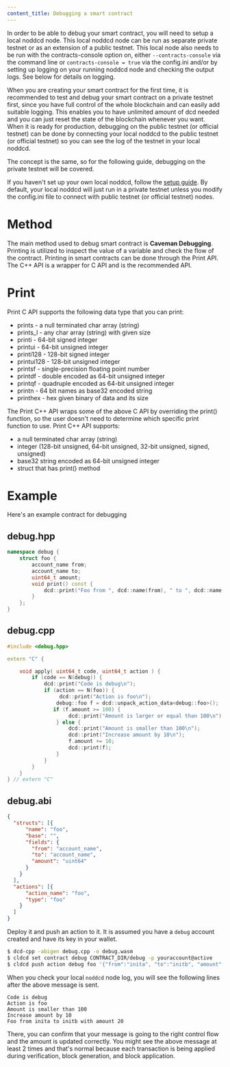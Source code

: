 ```yaml
---
content_title: Debugging a smart contract
---
```


In order to be able to debug your smart contract, you will need to setup a local noddcd node. This local noddcd node can be run as separate private testnet or as an extension of a public testnet.  This local node also needs to be run with the contracts-console option on, either `--contracts-console` via the command line or `contracts-console = true` via the config.ini and/or by setting up logging on your running noddcd node and checking the output logs. See below for details on logging.

When you are creating your smart contract for the first time, it is recommended to test and debug your smart contract on a private testnet first, since you have full control of the whole blockchain and can easily add suitable logging. This enables you to have unlimited amount of dcd needed and you can just reset the state of the blockchain whenever you want. When it is ready for production, debugging  on the public testnet (or official testnet) can be done by connecting your local noddcd to the public testnet (or official testnet) so you can see the log of the testnet in your local noddcd.

The concept is the same, so for the following guide, debugging on the private testnet will be covered.

If you haven't set up your own local noddcd, follow the [setup guide](https://developers.dcd.io/dcd-home/docs/getting-the-software). By default, your local noddcd will just run in a private testnet unless you modify the config.ini file to connect with public testnet (or official testnet) nodes. 

# Method
The main method used to debug smart contract is **Caveman Debugging**. Printing is utilized to inspect the value of a variable and check the flow of the contract. Printing in smart contracts can be done through the Print API. The C++ API is a wrapper for C API and is the recommended API.

# Print
Print C API supports the following data type that you can print:
- prints - a null terminated char array (string)
- prints_l - any char array (string) with given size
- printi - 64-bit signed integer
- printui - 64-bit unsigned integer 
- printi128 - 128-bit signed integer
- printui128 - 128-bit unsigned integer
- printsf - single-precision floating point number
- printdf - double encoded as 64-bit unsigned integer
- printqf - quadruple encoded as 64-bit unsigned integer
- printn - 64 bit names as base32 encoded string
- printhex - hex given binary of data and its size 

The Print C++ API wraps some of the above C API by overriding the print() function, so the user doesn't need to determine which specific print function to use. Print C++ API supports:
- a null terminated char array (string)
- integer (128-bit unsigned, 64-bit unsigned, 32-bit unsigned, signed, unsigned)
- base32 string encoded as 64-bit unsigned integer
- struct that has print() method

# Example
Here's an example contract for debugging

## debug.hpp

```cpp
namespace debug {
    struct foo {
        account_name from;
        account_name to;
        uint64_t amount;
        void print() const {
            dcd::print("Foo from ", dcd::name(from), " to ", dcd::name(to), " with amount ", amount, "\n");
        }
    };
}
```
## debug.cpp

```cpp
#include <debug.hpp>

extern "C" {

    void apply( uint64_t code, uint64_t action ) {
        if (code == N(debug)) {
            dcd::print("Code is debug\n");
            if (action == N(foo)) {
                 dcd::print("Action is foo\n");
                debug::foo f = dcd::unpack_action_data<debug::foo>();
               if (f.amount >= 100) {
                    dcd::print("Amount is larger or equal than 100\n");
                } else {
                    dcd::print("Amount is smaller than 100\n");
                    dcd::print("Increase amount by 10\n");
                    f.amount += 10;
                    dcd::print(f);
                }
            }
        }
    }
} // extern "C"
```
## debug.abi

```json
{
  "structs": [{
      "name": "foo",
      "base": "",
      "fields": {
        "from": "account_name",
        "to": "account_name",
        "amount": "uint64"
      }
    }
  ],
  "actions": [{
      "action_name": "foo",
      "type": "foo"
    }
  ]
}
```
Deploy it and push an action to it. It is assumed you have a `debug` account created and have its key in your wallet.

```bash
$ dcd-cpp -abigen debug.cpp -o debug.wasm
$ cldcd set contract debug CONTRACT_DIR/debug -p youraccount@active
$ cldcd push action debug foo '{"from":"inita", "to":"initb", "amount":10}' --scope debug
```

When you check your local `noddcd` node log, you will see the following lines after the above message is sent.

```
Code is debug
Action is foo
Amount is smaller than 100
Increase amount by 10
Foo from inita to initb with amount 20
```

There, you can confirm that your message is going to the right control flow and the amount is updated correctly. You might see the above message at least 2 times and that's normal because each transaction is being applied during verification, block generation, and block application.